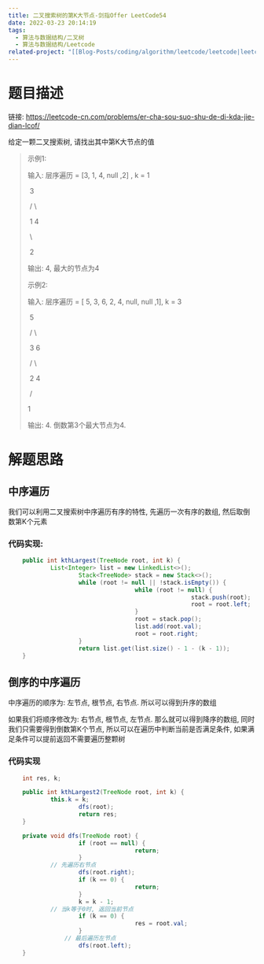 ```yaml
---
title: 二叉搜索树的第K大节点-剑指Offer LeetCode54
date: 2022-03-23 20:14:19
tags:
  - 算法与数据结构/二叉树
  - 算法与数据结构/Leetcode
related-project: "[[Blog-Posts/coding/algorithm/leetcode/leetcode|leetcode]]"
---
```


# 题目描述

链接: https://leetcode-cn.com/problems/er-cha-sou-suo-shu-de-di-kda-jie-dian-lcof/

给定一颗二叉搜索树, 请找出其中第K大节点的值

> 示例1:
>
> 输入:  层序遍历 = \[3, 1, 4, null ,2] , k = 1
>
> ​			  3
>
> ​		/			\
>
> ​	1				4
>
> ​		\	
>
> ​			2		
>
> 输出: 4, 最大的节点为4
>
> 示例2:
>
> 输入: 层序遍历 =  \[ 5, 3, 6, 2, 4, null, null ,1], k = 3
>
> ​						5
>
> ​				/					\
>
> ​			   3						6
>
> ​			/	\
>
> ​		2		4	
>
> ​	/
>
> 1
>
> 输出: 4. 倒数第3个最大节点为4.



<!--more-->

# 解题思路

## 中序遍历

我们可以利用二叉搜索树中序遍历有序的特性, 先遍历一次有序的数组, 然后取倒数第K个元素

### 代码实现:

```java
	public int kthLargest(TreeNode root, int k) {
		    List<Integer> list = new LinkedList<>();
		    		Stack<TreeNode> stack = new Stack<>();
				    while (root != null || !stack.isEmpty()) {
		    		    			while (root != null) {
		    		    		    				stack.push(root);
		    		    		    				root = root.left;
		    		    			}
					    		    root = stack.pop();
					    		    list.add(root.val);
		    		    			root = root.right;
		    		}
				    return list.get(list.size() - 1 - (k - 1));
	}
```



## 倒序的中序遍历

中序遍历的顺序为: 左节点, 根节点, 右节点. 所以可以得到升序的数组

如果我们将顺序修改为: 右节点, 根节点, 左节点. 那么就可以得到降序的数组, 同时我们只需要得到倒数第K个节点, 所以可以在遍历中判断当前是否满足条件, 如果满足条件可以提前返回不需要遍历整颗树

### 代码实现

```java
	int res, k;

	public int kthLargest2(TreeNode root, int k) {
		    this.k = k;
		    		dfs(root);
				    return res;
	}

	private void dfs(TreeNode root) {
		    		if (root == null) {
					    		    return;
		    		}
		    // 先遍历右节点
				    dfs(root.right);
		    		if (k == 0) {
		    		    			return;
		    		}
		    		k = k - 1;
		    // 当k等于0时, 返回当前节点
		    		if (k == 0) {
		    		    			res = root.val;
		    		}
			    // 最后遍历左节点
		    		dfs(root.left);
	}
```



